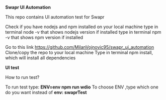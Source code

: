 **Swapr UI Automation**

This repo contains UI automation test for Swapr 

Check if you have nodejs and npm installed on your local machine type in terminal node -v that shows nodejs version if installed type in terminal npm -v that shows npm version if installed

Go to this link https://github.com/MilanVojnovic95/swapr_ui_automation
Clone/copy the repo to your local machine
Type in terminal npm install, which will install all dependencies

**UI test**

How to run test?

To run test type: **ENV=env npm run wdio**
To choose ENV ,type which one do you want instead of **env: swaprTest**
